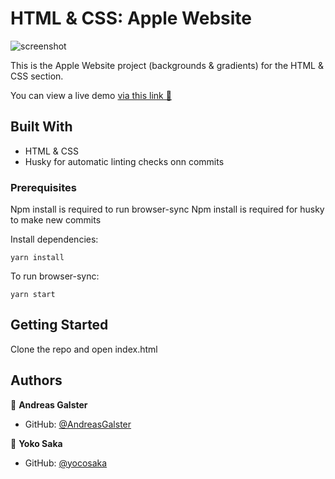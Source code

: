 # HTML & CSS: Apple Website

![screenshot](https://user-images.githubusercontent.com/3836411/94282221-db010d80-ff4f-11ea-8e29-f8e20a0e9608.png)

This is the Apple Website project (backgrounds & gradients) for the HTML & CSS section.

You can view a live demo [via this link 👀](https://raw.githack.com/AndreasGalster/mv-apple/apple/index.html)

## Built With

- HTML & CSS
- Husky for automatic linting checks onn commits

### Prerequisites

Npm install is required to run browser-sync
Npm install is required for husky to make new commits

Install dependencies:

```
yarn install
```

To run browser-sync:

```
yarn start
```

## Getting Started

Clone the repo and open index.html

## Authors

👤 **Andreas Galster**

- GitHub: [@AndreasGalster](https://github.com/AndreasGalster)

👤 **Yoko Saka**

- GitHub: [@yocosaka](https://github.com/yocosaka)
